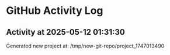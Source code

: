 # GitHub Activity Log


## Activity at 2025-05-12 01:31:30

Generated new project at: /tmp/new-git-repo/project_1747013490

